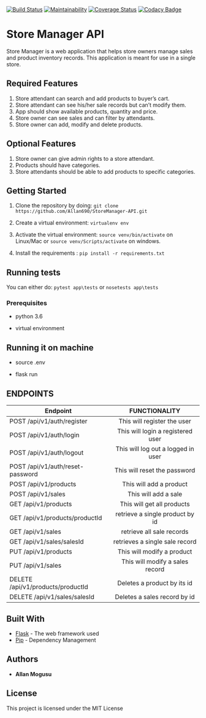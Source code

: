[![Build Status](https://travis-ci.com/Allan690/StoreManager-API.svg?branch=develop)](https://travis-ci.com/Allan690/StoreManager-API)
[![Maintainability](https://api.codeclimate.com/v1/badges/4d3b5c08dcfcee62cac2/maintainability)](https://codeclimate.com/github/Allan690/StoreManager-API/maintainability)
[![Coverage Status](https://coveralls.io/repos/github/Allan690/StoreManager-API/badge.svg?branch=develop)](https://coveralls.io/github/Allan690/StoreManager-API?branch=develop)
[![Codacy Badge](https://api.codacy.com/project/badge/Grade/8add588aea5f4eeb941b7f166cc7bdf9)](https://www.codacy.com/app/Allan690/StoreManager-API?utm_source=github.com&amp;utm_medium=referral&amp;utm_content=Allan690/StoreManager-API&amp;utm_campaign=Badge_Grade)

# Store Manager API
Store Manager is a web application that helps store owners manage sales and product inventory records. This application is meant for use in a single store.
## Required Features
1.  Store attendant can search and add products to buyer’s cart.
2. Store attendant can see his/her sale records but can’t modify them.
3. App should show available products, quantity and price.
4. Store owner can see sales and can filter by attendants.
5. Store owner can add, modify and delete products.


## Optional Features
1. Store owner can give admin rights to a store attendant.
2.  Products should have categories.
3.  Store attendants should be able to add products to specific categories.



## Getting Started

1) Clone the repository by doing: `git clone https://github.com/Allan690/StoreManager-API.git`

2) Create a virtual environment: `virtualenv env`

3) Activate the virtual environment: `source venv/bin/activate` on Linux/Mac  or `source venv/Scripts/activate` on windows.

4) Install the requirements : `pip install -r requirements.txt`

## Running tests
You can either do: `pytest app\tests` or `nosetests app\tests`

### Prerequisites

- python 3.6

- virtual environment

## Running it on machine
- source .env

- flask run

## ENDPOINTS
| Endpoint                                | FUNCTIONALITY |
| ----------------------------------------|:-------------:|
| POST /api/v1/auth/register                 | This will register  the user       |
| POST /api/v1/auth/login                    | This will login a registered user  |
| POST /api/v1/auth/logout                   | This will log out a logged in user |
| POST /api/v1/auth/reset-password           | This will reset the password       | 
| POST  /api/v1/products                     | This will add a product       |
| POST  /api/v1/sales                        | This will add a sale         | 
| GET  /api/v1/products                          | This will get all products      |
| GET  /api/v1/products/productId                | retrieve a single product by id   |
| GET  /api/v1/sales                             | retrieve all sale records |
| GET  /api/v1/sales/salesId                 | retrieves a single sale record      | 
| PUT  /api/v1/products                 | This will modify a product | 
| PUT  /api/v1/sales                | This will modify a sales record  | 
| DELETE  /api/v1/products/productId             | Deletes a product by its id    | 
| DELETE  /api/v1/sales/salesId                 | Deletes a sales record by id  | 

      
       
       


## Built With

* [Flask](http://flask.pocoo.org/) - The web framework used
* [Pip](https://pypi.python.org/pypi/pip) - Dependency Management

 

## Authors

* **Allan Mogusu** 



## License

This project is licensed under the MIT License

